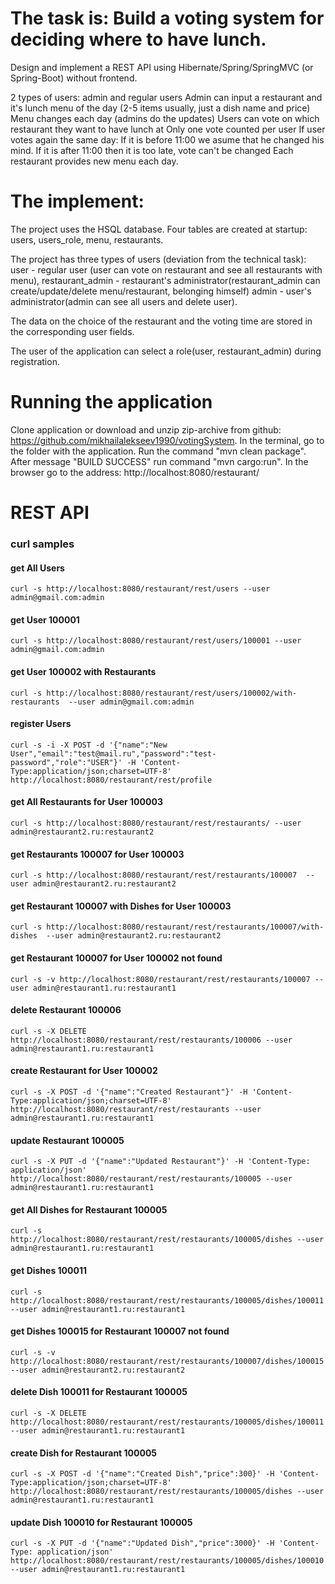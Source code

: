 The task is: Build a voting system for deciding where to have lunch.
====
Design and implement a REST API using Hibernate/Spring/SpringMVC (or Spring-Boot) without frontend.

2 types of users: admin and regular users
Admin can input a restaurant and it's lunch menu of the day (2-5 items usually, just a dish name and price)
Menu changes each day (admins do the updates)
Users can vote on which restaurant they want to have lunch at
Only one vote counted per user
If user votes again the same day:
If it is before 11:00 we asume that he changed his mind.
If it is after 11:00 then it is too late, vote can't be changed
Each restaurant provides new menu each day.

The implement:
===
The project uses the HSQL database. Four tables are created at startup: users, users_role, menu, restaurants.

The project has three types of users (deviation from the technical task):
user - regular user (user can vote on restaurant and see all restaurants with menu),
restaurant_admin - restaurant's administrator(restaurant_admin can create/update/delete menu/restaurant, belonging himself)
admin - user's administrator(admin can see all users and delete user).

The data on the choice of the restaurant and the voting time are stored in the corresponding user fields.

The user of the application can select a role(user, restaurant_admin) during registration.

Running the application
==
Clone application or download and unzip zip-archive from github: https://github.com/mikhailalekseev1990/votingSystem.
In the terminal, go to the folder with the application. 
Run the command "mvn clean package".
After message "BUILD SUCCESS" run command "mvn cargo:run". 
In the browser go to the address: http://localhost:8080/restaurant/

REST API
==

### curl samples 

#### get All Users
`curl -s http://localhost:8080/restaurant/rest/users --user admin@gmail.com:admin`

#### get User 100001
`curl -s http://localhost:8080/restaurant/rest/users/100001 --user admin@gmail.com:admin`

#### get User 100002 with Restaurants
`curl -s http://localhost:8080/restaurant/rest/users/100002/with-restaurants  --user admin@gmail.com:admin`

#### register Users
`curl -s -i -X POST -d '{"name":"New User","email":"test@mail.ru","password":"test-password","role":"USER"}' -H 'Content-Type:application/json;charset=UTF-8' http://localhost:8080/restaurant/rest/profile`

#### get All Restaurants for User 100003
`curl -s http://localhost:8080/restaurant/rest/restaurants/ --user admin@restaurant2.ru:restaurant2`

#### get Restaurants 100007 for User 100003
`curl -s http://localhost:8080/restaurant/rest/restaurants/100007  --user admin@restaurant2.ru:restaurant2`

#### get Restaurant 100007 with Dishes for User 100003
`curl -s http://localhost:8080/restaurant/rest/restaurants/100007/with-dishes  --user admin@restaurant2.ru:restaurant2`

#### get Restaurant 100007 for User 100002 not found
`curl -s -v http://localhost:8080/restaurant/rest/restaurants/100007 --user admin@restaurant1.ru:restaurant1`

#### delete Restaurant 100006
`curl -s -X DELETE http://localhost:8080/restaurant/rest/restaurants/100006 --user admin@restaurant1.ru:restaurant1`

#### create Restaurant for User 100002
`curl -s -X POST -d '{"name":"Created Restaurant"}' -H 'Content-Type:application/json;charset=UTF-8' http://localhost:8080/restaurant/rest/restaurants --user admin@restaurant1.ru:restaurant1`

#### update Restaurant 100005
`curl -s -X PUT -d '{"name":"Updated Restaurant"}' -H 'Content-Type: application/json' http://localhost:8080/restaurant/rest/restaurants/100005 --user admin@restaurant1.ru:restaurant1`

#### get All Dishes for Restaurant 100005
`curl -s http://localhost:8080/restaurant/rest/restaurants/100005/dishes --user admin@restaurant1.ru:restaurant1`

#### get Dishes 100011
`curl -s http://localhost:8080/restaurant/rest/restaurants/100005/dishes/100011  --user admin@restaurant1.ru:restaurant1`

#### get Dishes 100015 for Restaurant 100007 not found
`curl -s -v http://localhost:8080/restaurant/rest/restaurants/100007/dishes/100015 --user admin@restaurant2.ru:restaurant2`

#### delete Dish 100011 for Restaurant 100005
`curl -s -X DELETE http://localhost:8080/restaurant/rest/restaurants/100005/dishes/100011 --user admin@restaurant1.ru:restaurant1`

#### create Dish for Restaurant 100005
`curl -s -X POST -d '{"name":"Created Dish","price":300}' -H 'Content-Type:application/json;charset=UTF-8' http://localhost:8080/restaurant/rest/restaurants/100005/dishes --user admin@restaurant1.ru:restaurant1`

#### update Dish 100010 for Restaurant 100005
`curl -s -X PUT -d '{"name":"Updated Dish","price":3000}' -H 'Content-Type: application/json' http://localhost:8080/restaurant/rest/restaurants/100005/dishes/100010 --user admin@restaurant1.ru:restaurant1`


